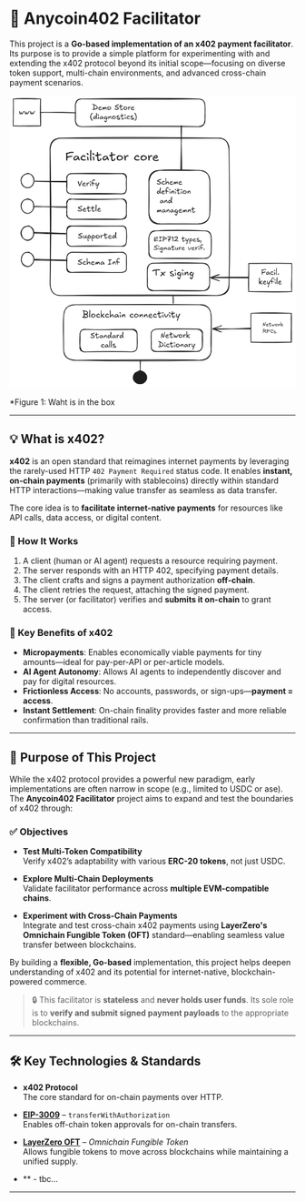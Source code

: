 # 🌊 Anycoin402 Facilitator

This project is a **Go-based implementation of an x402 payment facilitator**. Its purpose is to provide a simple platform for experimenting with and extending the x402 protocol beyond its initial scope—focusing on diverse token support, multi-chain environments, and advanced cross-chain payment scenarios.

![Architecture diagram](./archdiag.png)

\*Figure 1: Waht is in the box

---

## 💡 What is x402?

**x402** is an open standard that reimagines internet payments by leveraging the rarely-used HTTP `402 Payment Required` status code. It enables **instant, on-chain payments** (primarily with stablecoins) directly within standard HTTP interactions—making value transfer as seamless as data transfer.

The core idea is to **facilitate internet-native payments** for resources like API calls, data access, or digital content.

### 🧠 How It Works

1. A client (human or AI agent) requests a resource requiring payment.
2. The server responds with an HTTP 402, specifying payment details.
3. The client crafts and signs a payment authorization **off-chain**.
4. The client retries the request, attaching the signed payment.
5. The server (or facilitator) verifies and **submits it on-chain** to grant access.

### 🚀 Key Benefits of x402

- **Micropayments**: Enables economically viable payments for tiny amounts—ideal for pay-per-API or per-article models.
- **AI Agent Autonomy**: Allows AI agents to independently discover and pay for digital resources.
- **Frictionless Access**: No accounts, passwords, or sign-ups—**payment = access**.
- **Instant Settlement**: On-chain finality provides faster and more reliable confirmation than traditional rails.

---

## 🎯 Purpose of This Project

While the x402 protocol provides a powerful new paradigm, early implementations are often narrow in scope (e.g., limited to USDC or ase). The **Anycoin402 Facilitator** project aims to expand and test the boundaries of x402 through:

### ✅ Objectives

- **Test Multi-Token Compatibility**  
  Verify x402’s adaptability with various **ERC-20 tokens**, not just USDC.

- **Explore Multi-Chain Deployments**  
  Validate facilitator performance across **multiple EVM-compatible chains**.

- **Experiment with Cross-Chain Payments**  
  Integrate and test cross-chain x402 payments using **LayerZero's Omnichain Fungible Token (OFT)** standard—enabling seamless value transfer between blockchains.

By building a **flexible, Go-based** implementation, this project helps deepen understanding of x402 and its potential for internet-native, blockchain-powered commerce.

> 🔒 This facilitator is **stateless** and **never holds user funds**. Its sole role is to **verify and submit signed payment payloads** to the appropriate blockchains.

---

## 🛠️ Key Technologies & Standards

- **x402 Protocol**  
  The core standard for on-chain payments over HTTP.

- **[EIP-3009](https://eips.ethereum.org/EIPS/eip-3009)** – `transferWithAuthorization`  
  Enables off-chain token approvals for on-chain transfers.

- **[LayerZero OFT](https://layerzero.network)** – _Omnichain Fungible Token_  
  Allows fungible tokens to move across blockchains while maintaining a unified supply.

- \*\* - tbc...

---
